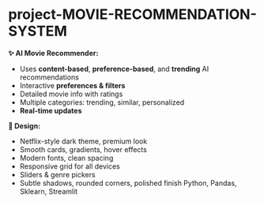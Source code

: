 # project-MOVIE-RECOMMENDATION-SYSTEM
**✨ AI Movie Recommender:**
* Uses **content-based**, **preference-based**, and **trending** AI recommendations
* Interactive **preferences & filters**
* Detailed movie info with ratings
* Multiple categories: trending, similar, personalized
* **Real-time updates**

**🎨 Design:**
* Netflix-style dark theme, premium look
* Smooth cards, gradients, hover effects
* Modern fonts, clean spacing
* Responsive grid for all devices
* Sliders & genre pickers
* Subtle shadows, rounded corners, polished finish
Python, Pandas, Sklearn, Streamlit
